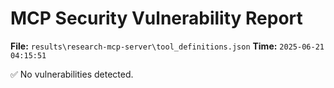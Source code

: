# MCP Security Vulnerability Report
**File:** `results\research-mcp-server\tool_definitions.json`
**Time:** `2025-06-21 04:15:51`

✅ No vulnerabilities detected.